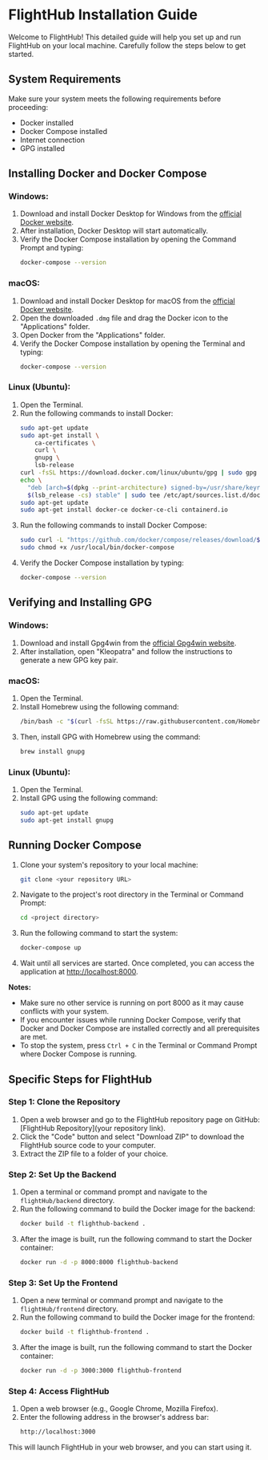 # FlightHub Installation Guide

Welcome to FlightHub! This detailed guide will help you set up and run FlightHub on your local machine. Carefully follow the steps below to get started.

## System Requirements

Make sure your system meets the following requirements before proceeding:

- Docker installed
- Docker Compose installed
- Internet connection
- GPG installed

## Installing Docker and Docker Compose

### Windows:

1. Download and install Docker Desktop for Windows from the [official Docker website](https://www.docker.com/products/docker-desktop).
2. After installation, Docker Desktop will start automatically.
3. Verify the Docker Compose installation by opening the Command Prompt and typing:
    ```sh
    docker-compose --version
    ```

### macOS:

1. Download and install Docker Desktop for macOS from the [official Docker website](https://www.docker.com/products/docker-desktop).
2. Open the downloaded `.dmg` file and drag the Docker icon to the "Applications" folder.
3. Open Docker from the "Applications" folder.
4. Verify the Docker Compose installation by opening the Terminal and typing:
    ```sh
    docker-compose --version
    ```

### Linux (Ubuntu):

1. Open the Terminal.
2. Run the following commands to install Docker:
    ```sh
    sudo apt-get update
    sudo apt-get install \
        ca-certificates \
        curl \
        gnupg \
        lsb-release
    curl -fsSL https://download.docker.com/linux/ubuntu/gpg | sudo gpg --dearmor -o /usr/share/keyrings/docker-archive-keyring.gpg
    echo \
      "deb [arch=$(dpkg --print-architecture) signed-by=/usr/share/keyrings/docker-archive-keyring.gpg] https://download.docker.com/linux/ubuntu \
      $(lsb_release -cs) stable" | sudo tee /etc/apt/sources.list.d/docker.list > /dev/null
    sudo apt-get update
    sudo apt-get install docker-ce docker-ce-cli containerd.io
    ```
3. Run the following commands to install Docker Compose:
    ```sh
    sudo curl -L "https://github.com/docker/compose/releases/download/$(curl -s https://api.github.com/repos/docker/compose/releases/latest | grep tag_name | cut -d '"' -f 4)/docker-compose-$(uname -s)-$(uname -m)" -o /usr/local/bin/docker-compose
    sudo chmod +x /usr/local/bin/docker-compose
    ```
4. Verify the Docker Compose installation by typing:
    ```sh
    docker-compose --version
    ```

## Verifying and Installing GPG

### Windows:

1. Download and install Gpg4win from the [official Gpg4win website](https://www.gpg4win.org/).
2. After installation, open "Kleopatra" and follow the instructions to generate a new GPG key pair.

### macOS:

1. Open the Terminal.
2. Install Homebrew using the following command:
    ```sh
    /bin/bash -c "$(curl -fsSL https://raw.githubusercontent.com/Homebrew/install/HEAD/install.sh)"
    ```
3. Then, install GPG with Homebrew using the command:
    ```sh
    brew install gnupg
    ```

### Linux (Ubuntu):

1. Open the Terminal.
2. Install GPG using the following command:
    ```sh
    sudo apt-get update
    sudo apt-get install gnupg
    ```

## Running Docker Compose

1. Clone your system's repository to your local machine:
    ```sh
    git clone <your repository URL>
    ```
2. Navigate to the project's root directory in the Terminal or Command Prompt:
    ```sh
    cd <project directory>
    ```
3. Run the following command to start the system:
    ```sh
    docker-compose up
    ```
4. Wait until all services are started. Once completed, you can access the application at [http://localhost:8000](http://localhost:8000).

**Notes:**
- Make sure no other service is running on port 8000 as it may cause conflicts with your system.
- If you encounter issues while running Docker Compose, verify that Docker and Docker Compose are installed correctly and all prerequisites are met.
- To stop the system, press `Ctrl + C` in the Terminal or Command Prompt where Docker Compose is running.

## Specific Steps for FlightHub

### Step 1: Clone the Repository

1. Open a web browser and go to the FlightHub repository page on GitHub: [FlightHub Repository](your repository link).
2. Click the "Code" button and select "Download ZIP" to download the FlightHub source code to your computer.
3. Extract the ZIP file to a folder of your choice.

### Step 2: Set Up the Backend

1. Open a terminal or command prompt and navigate to the `flightHub/backend` directory.
2. Run the following command to build the Docker image for the backend:
    ```sh
    docker build -t flighthub-backend .
    ```
3. After the image is built, run the following command to start the Docker container:
    ```sh
    docker run -d -p 8000:8000 flighthub-backend
    ```

### Step 3: Set Up the Frontend

1. Open a new terminal or command prompt and navigate to the `flightHub/frontend` directory.
2. Run the following command to build the Docker image for the frontend:
    ```sh
    docker build -t flighthub-frontend .
    ```
3. After the image is built, run the following command to start the Docker container:
    ```sh
    docker run -d -p 3000:3000 flighthub-frontend
    ```

### Step 4: Access FlightHub

1. Open a web browser (e.g., Google Chrome, Mozilla Firefox).
2. Enter the following address in the browser's address bar:
    ```sh
    http://localhost:3000
    ```
This will launch FlightHub in your web browser, and you can start using it.
